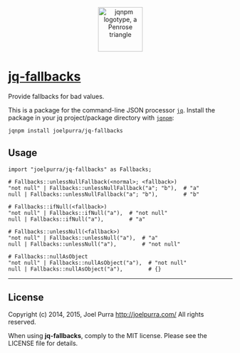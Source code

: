 <p align="center">
  <a href="https://github.com/joelpurra/jqnpm"><img src="https://rawgit.com/joelpurra/jqnpm/master/resources/logotype/penrose-triangle.svg" alt="jqnpm logotype, a Penrose triangle" width="100" border="0" /></a>
</p>

# [jq-fallbacks](https://github.com/joelpurra/jq-fallbacks)

Provide fallbacks for bad values.

This is a package for the command-line JSON processor [`jq`](https://stedolan.github.io/jq/). Install the package in your jq project/package directory with [`jqnpm`](https://github.com/joelpurra/jqnpm):

```bash
jqnpm install joelpurra/jq-fallbacks
```



## Usage


```jq
import "joelpurra/jq-fallbacks" as Fallbacks;

# Fallbacks::unlessNullFallback(<normal>; <fallback>)
"not null" | Fallbacks::unlessNullFallback("a"; "b"),  # "a"
null | Fallbacks::unlessNullFallback("a"; "b"),        # "b"

# Fallbacks::ifNull(<fallback>)
"not null" | Fallbacks::ifNull("a"),  # "not null"
null | Fallbacks::ifNull("a"),        # "a"

# Fallbacks::unlessNull(<fallback>)
"not null" | Fallbacks::unlessNull("a"),  # "a"
null | Fallbacks::unlessNull("a"),        # "not null"

# Fallbacks::nullAsObject
"not null" | Fallbacks::nullAsObject("a"),  # "not null"
null | Fallbacks::nullAsObject("a"),        # {}
```



---

## License
Copyright (c) 2014, 2015, Joel Purra <http://joelpurra.com/>
All rights reserved.

When using **jq-fallbacks**, comply to the MIT license. Please see the LICENSE file for details.
